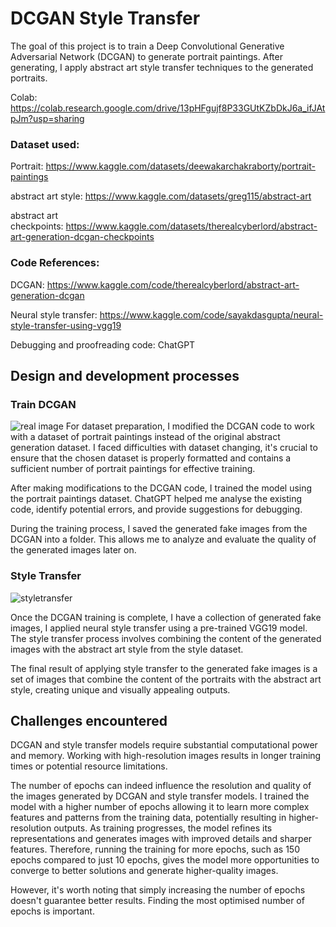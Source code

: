 # DCGAN Style Transfer
The goal of this project is to train a Deep Convolutional Generative Adversarial Network (DCGAN) to generate portrait paintings. After generating, I apply abstract art style transfer techniques to the generated portraits. 

Colab: https://colab.research.google.com/drive/13pHFgujf8P33GUtKZbDkJ6a_ifJAtpJm?usp=sharing


### Dataset used:
Portrait: https://www.kaggle.com/datasets/deewakarchakraborty/portrait-paintings

abstract art style: https://www.kaggle.com/datasets/greg115/abstract-art

abstract art checkpoints: https://www.kaggle.com/datasets/therealcyberlord/abstract-art-generation-dcgan-checkpoints

### Code References:
DCGAN: https://www.kaggle.com/code/therealcyberlord/abstract-art-generation-dcgan

Neural style transfer: https://www.kaggle.com/code/sayakdasgupta/neural-style-transfer-using-vgg19

Debugging and proofreading code: ChatGPT


## Design and development processes

### Train DCGAN
![real image](https://github.com/qi7171/Coding_3_Final_Project/assets/72468017/412ca40e-c001-4de6-aace-831597003300)
For dataset preparation, I modified the DCGAN code to work with a dataset of portrait paintings instead of the original abstract generation dataset. I faced difficulties with dataset changing, it's crucial to ensure that the chosen dataset is properly formatted and contains a sufficient number of portrait paintings for effective training.

After making modifications to the DCGAN code, I trained the model using the portrait paintings dataset. ChatGPT helped me analyse the existing code, identify potential errors, and provide suggestions for debugging.

During the training process, I saved the generated fake images from the DCGAN into a folder. This allows me to analyze and evaluate the quality of the generated images later on.


### Style Transfer
![styletransfer](https://github.com/qi7171/Coding_3_Final_Project/assets/72468017/cbfcdec6-e197-4c27-a194-d512387a4f4c)

Once the DCGAN training is complete, I have a collection of generated fake images, I applied neural style transfer using a pre-trained VGG19 model. The style transfer process involves combining the content of the generated images with the abstract art style from the style dataset.

The final result of applying style transfer to the generated fake images is a set of images that combine the content of the portraits with the abstract art style, creating unique and visually appealing outputs.


## Challenges encountered
DCGAN and style transfer models require substantial computational power and memory. Working with high-resolution images results in longer training times or potential resource limitations.

The number of epochs can indeed influence the resolution and quality of the images generated by DCGAN and style transfer models. I trained the model with a higher number of epochs allowing it to learn more complex features and patterns from the training data, potentially resulting in higher-resolution outputs. As training progresses, the model refines its representations and generates images with improved details and sharper features. Therefore, running the training for more epochs, such as 150 epochs compared to just 10 epochs, gives the model more opportunities to converge to better solutions and generate higher-quality images.

However, it's worth noting that simply increasing the number of epochs doesn't guarantee better results. Finding the most optimised number of epochs is important.


